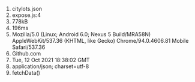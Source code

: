 1) citylots.json
2) expose.js:4
3) 778kB
4) 196ms
5) Mozilla/5.0 (Linux; Android 6.0; Nexus 5 Build/MRA58N) AppleWebKit/537.36 (KHTML, like Gecko) Chrome/94.0.4606.81 Mobile Safari/537.36
6) Github.com
7) Tue, 12 Oct 2021 18:38:02 GMT
8) application/json; charset=utf-8
9) fetchData()

